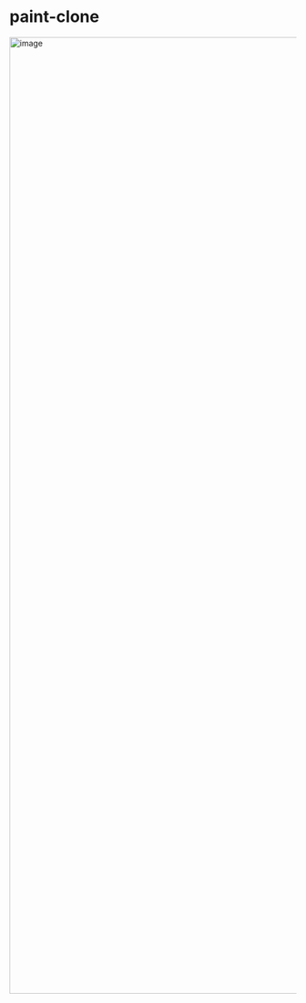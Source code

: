 # paint-clone

<img width="1680" alt="image" src="https://github.com/shotapailodze/paint-clone/assets/55694002/d76465f5-1025-47bd-aa4e-6ff75e4ea2a9">
